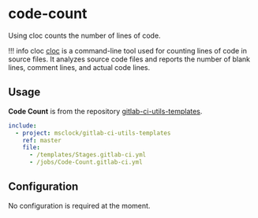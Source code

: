 # code-count

Using cloc counts the number of lines of code.

!!! info cloc
    [cloc](https://github.com/AlDanial/cloc) is a command-line tool used for counting lines of code in source files. It analyzes source code files and reports the number of blank lines, comment lines, and actual code lines.

## Usage

**Code Count** is from the repository [gitlab-ci-utils-templates](https://gitlab.com/msclock/gitlab-ci-utils-templates).

```yaml
include:
  - project: msclock/gitlab-ci-utils-templates
    ref: master
    file:
      - /templates/Stages.gitlab-ci.yml
      - /jobs/Code-Count.gitlab-ci.yml
```

## Configuration

No configuration is required at the moment.
